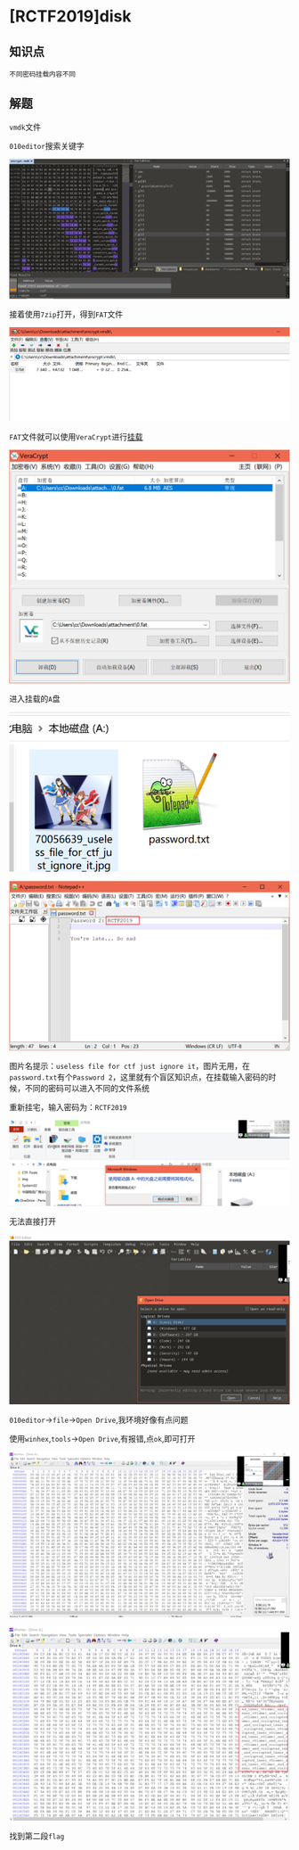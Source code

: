 # [RCTF2019]disk

## 知识点

`不同密码挂载内容不同`

## 解题

`vmdk`文件

`010editor`搜索关键字

![](./img/108-4.png)

接着使用`7zip`打开，得到`FAT`文件

![](./img/109-2.png)

`FAT`文件就可以使用`VeraCrypt`进行[挂载](https://so.csdn.net/so/search?q=挂载&spm=1001.2101.3001.7020)

![](./img/109-3.png)

进入挂载的`A`盘

![](./img/109-4.png)

![](./img/109-5.png)

图片名提示：`useless file for ctf just ignore it`，图片无用，在`password.txt`有个`Password 2`，这里就有个盲区知识点，在挂载输入密码的时候，不同的密码可以进入不同的文件系统

重新挂宅，输入密码为：`RCTF2019`

![](./img/109-6.png)

无法直接打开

![](./img/109-7.png)

`010editor`->`file`->`Open Drive`,我环境好像有点问题

使用`winhex`,`tools`->`Open Drive`,有报错,点`ok`,即可打开

![](./img/109-8.png)

![](./img/109-9.png)

找到第二段`flag`